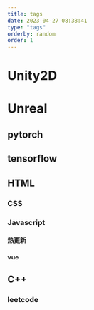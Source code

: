 ```yaml
---
title: tags
date: 2023-04-27 08:38:41
type: "tags"
orderby: random
order: 1
---
```

# Unity2D
# Unreal
## pytorch
## tensorflow
## HTML
### CSS
### Javascript
#### 热更新
#### vue
## C++
### leetcode
